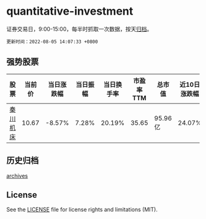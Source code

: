 # quantitative-investment

证券交易日，9:00-15:00，每半时抓取一次数据，按天[归档](archives)。

`更新时间：2022-08-05 14:07:33 +0800`

## 强势股票

|股票|当前价|当日涨跌幅|当日振幅|当日换手率|市盈率TTM|总市值|近10日涨跌幅|
|----|----|----|----|----|----|----|----|
|[秦川机床](https://xueqiu.com/S/SZ000837)|10.67|-8.57%|7.28%|20.19%|35.65|95.96亿|24.07%|

## 历史归档

[archives](archives)

## License

See the [LICENSE](LICENSE) file for license rights and limitations (MIT).
